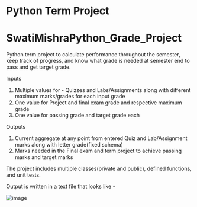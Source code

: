 # Python Term Project
# SwatiMishraPython_Grade_Project
Python term project to calculate performance throughout the semester, keep track of progress, and know what grade is needed at semester end to pass and get target grade.

Inputs 
1. Multiple values for - Quizzes and Labs/Assignments along with different maximum marks/grades for each input grade
2. One value for Project and final exam grade and respective maximum grade
3. One value for passing grade and target grade each
   
Outputs
1. Current aggregate at any point from entered Quiz and Lab/Assignment marks along with letter grade(fixed schema)
2. Marks needed in the Final exam and term project to achieve passing marks and target marks

The project includes multiple classes(private and public), defined functions, and unit tests.

Output is written in a text file that looks like -

![image](https://github.com/user-attachments/assets/1c371c56-fed4-4305-9577-952a3174db83)


